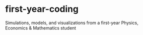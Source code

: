 # first-year-coding
Simulations, models, and visualizations from a first-year Physics, Economics & Mathematics student
